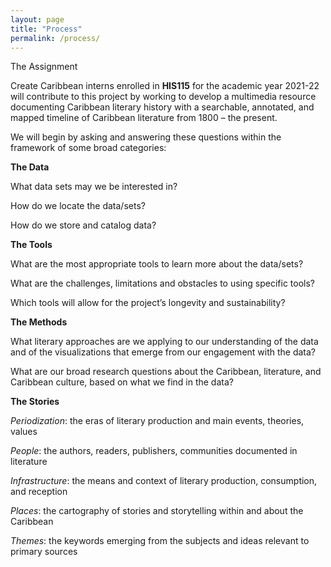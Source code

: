 ```yaml
---
layout: page
title: "Process"
permalink: /process/
---
```


The Assignment


Create Caribbean interns enrolled in __HIS115__ for the academic year 2021-22 will contribute to this project by working to develop a multimedia resource documenting Caribbean literary history with a searchable, annotated, and mapped timeline of Caribbean literature from 1800 – the present.

We will begin by asking and answering these questions within the framework of some broad categories:


__The Data__

What data sets may we be interested in?

How do we locate the data/sets?

How do we store and catalog data?


__The Tools__


What are the most appropriate tools to learn more about the data/sets?

What are the challenges, limitations and obstacles to using specific tools?

Which tools will allow for the project’s longevity and sustainability?



__The Methods__


What literary approaches are we applying to our understanding of the data and of the visualizations that emerge from our engagement with the data?

What are our broad research questions about the Caribbean, literature, and Caribbean culture, based on what we find in the data?



__The Stories__


_Periodization_: the eras of literary production and main events, theories, values

_People_: the authors, readers, publishers, communities documented in literature

_Infrastructure_: the means and context of literary production, consumption, and reception

_Places_: the cartography of stories and storytelling within and about the Caribbean

_Themes_: the keywords emerging from the subjects and ideas relevant to primary sources
